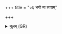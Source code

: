 +++
title = "०६ भगो मा सायम्"

+++
<details><summary>मूलम् (GR)</summary>

भगो मा सायम् अवतु  
भगो मावतु रात्र्या ।  
भगो निपद्यमानेषु  
प्रातर् मा भग आ गमत् ॥
</details>